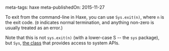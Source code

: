 meta-tags: haxe
meta-publishedOn: 2015-11-27

To exit from the command-line in Haxe, you can use `Sys.exit(n)`, where `n` is the exit code. (`0` indicates normal termination, and anything non-zero is usually treated as an error.)

Note that this is not `sys.exit(n)` (with a lower-case S -- the `sys` package), but `Sys`, [the class](http://api.haxe.org/Sys.html) that provides access to system APIs.
